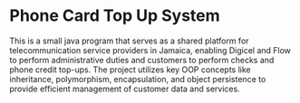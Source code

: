 # Phone Card Top Up System
This is a small java program that serves as a shared platform for telecommunication service providers in Jamaica, enabling Digicel and Flow to perform administrative duties and customers to perform checks and phone credit top-ups. The project utilizes key OOP concepts like inheritance, polymorphism, encapsulation, and object persistence to provide efficient management of customer data and services.

